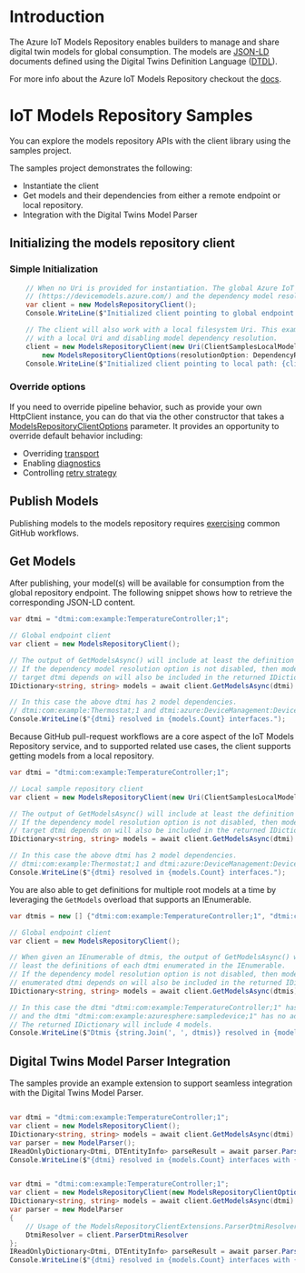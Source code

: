# Introduction

The Azure IoT Models Repository enables builders to manage and share digital twin models for global consumption. The models are [JSON-LD][json_ld_reference] documents defined using the Digital Twins Definition Language ([DTDL][dtdlv2_reference]).

For more info about the Azure IoT Models Repository checkout the [docs][modelsrepository_msdocs].

# IoT Models Repository Samples

You can explore the models repository APIs with the client library using the samples project.

The samples project demonstrates the following:

- Instantiate the client
- Get models and their dependencies from either a remote endpoint or local repository.
- Integration with the Digital Twins Model Parser

## Initializing the models repository client

### Simple Initialization

```C# Snippet:IoTModelsRepositorySamplesCreateServiceClientSimpleWithGlobalEndpoint
    // When no Uri is provided for instantiation. The global Azure IoT Models Repository endpoint is used
    // (https://devicemodels.azure.com/) and the dependency model resolution option is set to TryFromExpanded.
    var client = new ModelsRepositoryClient();
    Console.WriteLine($"Initialized client pointing to global endpoint: {client.RepositoryUri}");
```

```C# Snippet:IoTModelsRepositorySamplesCreateServiceClientSimpleWithLocalRepository
    // The client will also work with a local filesystem Uri. This example shows initalization
    // with a local Uri and disabling model dependency resolution.
    client = new ModelsRepositoryClient(new Uri(ClientSamplesLocalModelsRepository),
        new ModelsRepositoryClientOptions(resolutionOption: DependencyResolutionOption.Disabled));
    Console.WriteLine($"Initialized client pointing to local path: {client.RepositoryUri}");
```

### Override options

If you need to override pipeline behavior, such as provide your own HttpClient instance, you can do that via the other constructor that takes a
[ModelsRepositoryClientOptions](https://github.com/Azure/azure-sdk-for-net/blob/master/sdk/digitaltwins/Azure.DigitalTwins.Core/src/DigitalTwinsClientOptions.cs) parameter.
It provides an opportunity to override default behavior including:

- Overriding [transport][azure_core_transport]
- Enabling [diagnostics][azure_core_diagnostics]
- Controlling [retry strategy](https://github.com/Azure/azure-sdk-for-net/blob/master/sdk/core/Azure.Core/samples/Configuration.md)

## Publish Models

Publishing models to the models repository requires [exercising][modelsrepository_publish_msdocs] common GitHub workflows.

## Get Models

After publishing, your model(s) will be available for consumption from the global repository endpoint. The following snippet shows how to retrieve the corresponding JSON-LD content.

```C# Snippet:IoTModelsRepositorySamplesGetModelsFromGlobalRepoAsync
var dtmi = "dtmi:com:example:TemperatureController;1";

// Global endpoint client
var client = new ModelsRepositoryClient();

// The output of GetModelsAsync() will include at least the definition for the target dtmi.
// If the dependency model resolution option is not disabled, then models in which the
// target dtmi depends on will also be included in the returned IDictionary<string, string>.
IDictionary<string, string> models = await client.GetModelsAsync(dtmi).ConfigureAwait(false);

// In this case the above dtmi has 2 model dependencies.
// dtmi:com:example:Thermostat;1 and dtmi:azure:DeviceManagement:DeviceInformation;1
Console.WriteLine($"{dtmi} resolved in {models.Count} interfaces.");
```

Because GitHub pull-request workflows are a core aspect of the IoT Models Repository service, and to supported related use cases, the client supports getting models from a local repository.

```C# Snippet:IoTModelsRepositorySamplesGetModelsFromLocalRepoAsync
var dtmi = "dtmi:com:example:TemperatureController;1";

// Local sample repository client
var client = new ModelsRepositoryClient(new Uri(ClientSamplesLocalModelsRepository));

// The output of GetModelsAsync() will include at least the definition for the target dtmi.
// If the dependency model resolution option is not disabled, then models in which the
// target dtmi depends on will also be included in the returned IDictionary<string, string>.
IDictionary<string, string> models = await client.GetModelsAsync(dtmi).ConfigureAwait(false);

// In this case the above dtmi has 2 model dependencies.
// dtmi:com:example:Thermostat;1 and dtmi:azure:DeviceManagement:DeviceInformation;1
Console.WriteLine($"{dtmi} resolved in {models.Count} interfaces.");
```

You are also able to get definitions for multiple root models at a time by leveraging
the `GetModels` overload that supports an IEnumerable.

```C# Snippet:IoTModelsRepositorySamplesGetMultipleModelsFromGlobalRepoAsync
var dtmis = new [] {"dtmi:com:example:TemperatureController;1", "dtmi:com:example:azuresphere:sampledevice;1"};

// Global endpoint client
var client = new ModelsRepositoryClient();

// When given an IEnumerable of dtmis, the output of GetModelsAsync() will include at 
// least the definitions of each dtmi enumerated in the IEnumerable.
// If the dependency model resolution option is not disabled, then models in which each
// enumerated dtmi depends on will also be included in the returned IDictionary<string, string>.
IDictionary<string, string> models = await client.GetModelsAsync(dtmis).ConfigureAwait(false);

// In this case the dtmi "dtmi:com:example:TemperatureController;1" has 2 model dependencies
// and the dtmi "dtmi:com:example:azuresphere:sampledevice;1" has no additional dependencies.
// The returned IDictionary will include 4 models.
Console.WriteLine($"Dtmis {string.Join(', ', dtmis)} resolved in {models.Count} interfaces.");
```

## Digital Twins Model Parser Integration

The samples provide an example extension to support seamless integration with the Digital Twins Model Parser.

```C# Snippet:IoTModelsRepositorySamplesParserIntegrationGetModelsAndParseAsync

var dtmi = "dtmi:com:example:TemperatureController;1";
var client = new ModelsRepositoryClient();
IDictionary<string, string> models = await client.GetModelsAsync(dtmi).ConfigureAwait(false);
var parser = new ModelParser();
IReadOnlyDictionary<Dtmi, DTEntityInfo> parseResult = await parser.ParseAsync(models.Values.ToArray());
Console.WriteLine($"{dtmi} resolved in {models.Count} interfaces with {parseResult.Count} entities.");

```

```C# Snippet:IoTModelsRepositorySamplesParserIntegrationParseAndGetModelsAsync

var dtmi = "dtmi:com:example:TemperatureController;1";
var client = new ModelsRepositoryClient(new ModelsRepositoryClientOptions(resolutionOption: DependencyResolutionOption.Disabled));
IDictionary<string, string> models = await client.GetModelsAsync(dtmi).ConfigureAwait(false);
var parser = new ModelParser
{
    // Usage of the ModelsRepositoryClientExtensions.ParserDtmiResolver extension.
    DtmiResolver = client.ParserDtmiResolver
};
IReadOnlyDictionary<Dtmi, DTEntityInfo> parseResult = await parser.ParseAsync(models.Values.Take(1).ToArray());
Console.WriteLine($"{dtmi} resolved in {models.Count} interfaces with {parseResult.Count} entities.");
```

<!-- LINKS -->
[source]: https://github.com/Azure/azure-sdk-for-net/tree/master/sdk/modelsrepository/Azure.Iot.ModelsRepository/src
[azure_core_library]: https://github.com/Azure/azure-sdk-for-net/tree/master/sdk/core/Azure.Core
[modelsrepository_msdocs]: https://docs.microsoft.com/azure/iot-pnp/concepts-model-repository
[modelsrepository_publish_msdocs]: https://docs.microsoft.com/azure/iot-pnp/concepts-model-repository#publish-a-model
[modelsrepository_iot_endpoint]: https://devicemodels.azure.com/
[json_ld_reference]: https://json-ld.org
[dtdlv2_reference]: https://github.com/Azure/opendigitaltwins-dtdl/blob/master/DTDL/v2/dtdlv2.md
[azure_core_transport]: https://github.com/Azure/azure-sdk-for-net/blob/master/sdk/core/Azure.Core/samples/Pipeline.md
[azure_core_diagnostics]: https://github.com/Azure/azure-sdk-for-net/blob/master/sdk/core/Azure.Core/samples/Diagnostics.md
[azure_core_configuration]: https://github.com/Azure/azure-sdk-for-net/blob/master/sdk/core/Azure.Core/samples/Configuration.md
